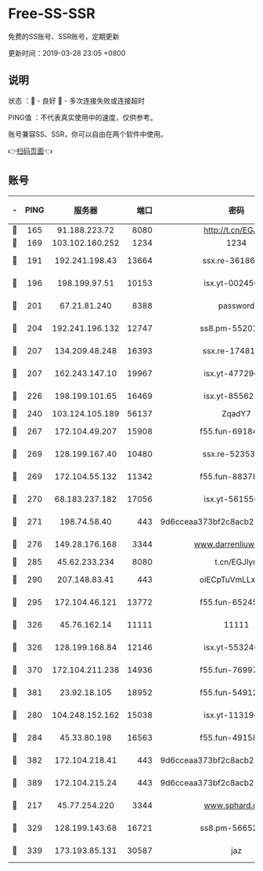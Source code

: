 # Free-SS-SSR

免费的SS账号、SSR账号，定期更新

更新时间：2019-03-28 23:05 +0800

## 说明

状态     ：🙂 - 良好 🙁 - 多次连接失败或连接超时

PING值   ：不代表真实使用中的速度，仅供参考。

账号兼容SS、SSR，你可以自由在两个软件中使用。

👉[扫码页面](https://liesauer.github.io/Free-SS-SSR/)👈

## 账号

|-|PING|服务器|端口|密码|加密方式|区域|
|:----:|:----:|:-----:|-----:|:----:|:----:|:----:|
|🙂|165|91.188.223.72|8080|http://t.cn/EGJIyrl|rc4-md5|RU|
|🙂|169|103.102.160.252|1234|1234|rc4-md5|JP|
|🙂|191|192.241.198.43|13664|ssx.re-36186556|aes-256-cfb|US|
|🙂|196|198.199.97.51|10153|isx.yt-00245029|aes-256-cfb|US|
|🙂|201|67.21.81.240|8388|password|aes-256-cfb|US|
|🙂|204|192.241.196.132|12747|ss8.pm-55201194|aes-256-cfb|US|
|🙂|207|134.209.48.248|16393|ssx.re-17481925|aes-256-cfb|US|
|🙂|207|162.243.147.10|19967|isx.yt-47729696|aes-256-cfb|US|
|🙂|226|198.199.101.65|16469|isx.yt-85562191|aes-256-cfb|US|
|🙂|240|103.124.105.189|56137|ZqadY7|chacha20|US|
|🙂|267|172.104.49.207|15908|f55.fun-69184695|aes-256-cfb|SG|
|🙂|269|128.199.167.40|10480|ssx.re-52353486|aes-256-cfb|SG|
|🙂|269|172.104.55.132|11342|f55.fun-88378676|aes-256-cfb|SG|
|🙂|270|68.183.237.182|17056|isx.yt-56155627|aes-256-cfb|SG|
|🙂|271|198.74.58.40|443|9d6cceaa373bf2c8acb22e60b6a58be6|aes-256-cfb|US|
|🙂|276|149.28.176.168|3344|www.darrenliuwei.com|aes-256-cfb|AU|
|🙂|285|45.62.233.234|8080|t.cn/EGJIyrl|rc4-md5|CA|
|🙂|290|207.148.83.41|443|oiECpTuVmLLxk4Ts|aes-256-cfb|AU|
|🙂|295|172.104.46.121|13772|f55.fun-65245413|aes-256-cfb|SG|
|🙂|326|45.76.162.14|11111|11111|aes-256-cfb|SG|
|🙂|326|128.199.168.84|12146|isx.yt-55324630|aes-256-cfb|SG|
|🙂|370|172.104.211.238|14936|f55.fun-76997042|aes-256-cfb|US|
|🙂|381|23.92.18.105|18952|f55.fun-54912159|aes-256-cfb|US|
|🙂|280|104.248.152.162|15038|isx.yt-11319657|aes-256-cfb|SG|
|🙂|284|45.33.80.198|16563|f55.fun-49158417|aes-256-cfb|US|
|🙂|382|172.104.218.41|443|9d6cceaa373bf2c8acb22e60b6a58be6|aes-256-cfb|US|
|🙂|389|172.104.215.24|443|9d6cceaa373bf2c8acb22e60b6a58be6|aes-256-cfb|US|
|🙁|217|45.77.254.220|3344|www.sphard.com|aes-256-cfb|SG|
|🙁|329|128.199.143.68|16721|ss8.pm-56652632|aes-256-cfb|SG|
|🙁|339|173.193.85.131|30587|jaz|aes-256-cfb|US|
